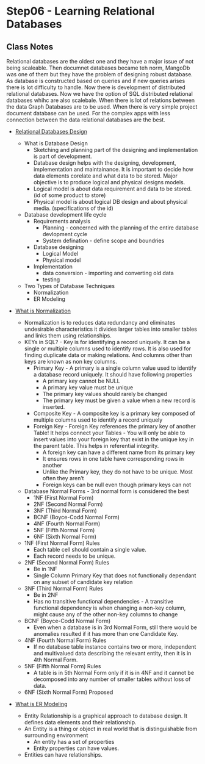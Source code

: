 # Step06 - Learning Relational Databases

## Class Notes

Relational databases are the oldest one and they have a major issue of not being scaleable. Then documnet databases became teh norm, MangoDb was one of them but they have the problem of designing robust database. As database is constructed based on queries and if new queries arises there is lot difficulty to handle. Now there is development of distributed relational databases. Now we have the option of SQL distributed relational databases whihc are also scalebale. When there is lot of relations between the data Graph Databases are to be used. When there is very simple project document database can be used. For the complex apps with less connection between the data relational databases are the best.

- [Relational Databases Design](https://www.guru99.com/database-design.html)

  - What is Database Design
    - Sketching and planning part of the designing and implementation is part of development.
    - Database design helps with the designing, development, implementation and maintainance. It is important to decide how data elements corelate and what data to be stored. Major objective is to produce logical and physical designs models.
    - Logical model is about data requirement and data to be stored. (id of some product to store)
    - Physical model is about logical DB design and about physical media. (specifications of the id)
  - Database development life cycle
    - Requirements analysis
      - Planning - concerned with the planning of the entire database devlopment cycle
      - System defination - define scope and boundries
    - Database designing
      - Logical Model
      - Physical model
    - Implementation
      - data conversion - importing and converting old data
      - testing
  - Two Types of Database Techniques
    - Normalization
    - ER Modeling

- [What is Normalization](https://www.guru99.com/database-normalization.html)
  - Normalization is to reduces data redundancy and eliminates undesirable characteristics it divides larger tables into smaller tables and links them using relationships.
  - KEYs in SQL? - Key is for identifying a record uniquely. It can be a single or multiple columns used to identify rows. It is also used for finding duplicate data or making relations. And columns other than keys are known as non key columns.
    - Primary Key - A primary is a single column value used to identify a database record uniquely. It should have following properties
      - A primary key cannot be NULL
      - A primary key value must be unique
      - The primary key values should rarely be changed
      - The primary key must be given a value when a new record is inserted.
    - Composite Key - A composite key is a primary key composed of multiple columns used to identify a record uniquely
    - Foreign Key - Foreign Key references the primary key of another Table! It helps connect your Tables - You will only be able to insert values into your foreign key that exist in the unique key in the parent table. This helps in referential integrity.
      - A foreign key can have a different name from its primary key
      - It ensures rows in one table have corresponding rows in another
      - Unlike the Primary key, they do not have to be unique. Most often they aren’t
      - Foreign keys can be null even though primary keys can not
  - Database Normal Forms - 3rd normal form is considered the best
    - 1NF (First Normal Form)
    - 2NF (Second Normal Form)
    - 3NF (Third Normal Form)
    - BCNF (Boyce-Codd Normal Form)
    - 4NF (Fourth Normal Form)
    - 5NF (Fifth Normal Form)
    - 6NF (Sixth Normal Form)
  - 1NF (First Normal Form) Rules
    - Each table cell should contain a single value.
    - Each record needs to be unique.
  - 2NF (Second Normal Form) Rules
    - Be in 1NF
    - Single Column Primary Key that does not functionally dependant on any subset of candidate key relation
  - 3NF (Third Normal Form) Rules
    - Be in 2NF
    - Has no transitive functional dependencies - A transitive functional dependency is when changing a non-key column, might cause any of the other non-key columns to change
  - BCNF (Boyce-Codd Normal Form)
    - Even when a database is in 3rd Normal Form, still there would be anomalies resulted if it has more than one Candidate Key.
  - 4NF (Fourth Normal Form) Rules
    - If no database table instance contains two or more, independent and multivalued data describing the relevant entity, then it is in 4th Normal Form.
  - 5NF (Fifth Normal Form) Rules
    - A table is in 5th Normal Form only if it is in 4NF and it cannot be decomposed into any number of smaller tables without loss of data.
  - 6NF (Sixth Normal Form) Proposed
- [What is ER Modeling](https://www.guru99.com/er-modeling.html)
  - Entity Relationship is a graphical approach to database design. It defines data elements and their relationship.
  - An Entity is a thing or object in real world that is distinguishable from surrounding environment
    - An entity has a set of properties
    - Entity properties can have values.
  - Entities can have relationships.
